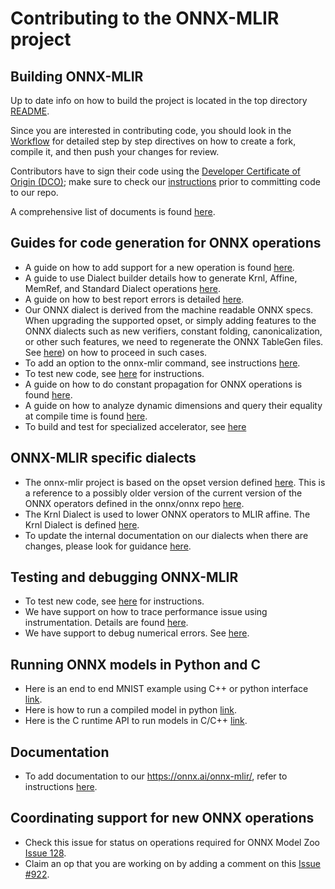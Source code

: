 <!--- SPDX-License-Identifier: Apache-2.0 -->

# Contributing to the ONNX-MLIR project

## Building ONNX-MLIR

Up to date info on how to build the project is located in the top directory [README](README.md).

Since you are interested in contributing code, you should look in the [Workflow](docs/Workflow.md) for detailed step by step directives on how to create a fork, compile it, and then push your changes for review.

Contributors have to sign their code using the [Developer Certificate of Origin (DCO)](https://developercertificate.org); make sure to check our [instructions](docs/Workflow.md#step-7-commit--push) prior to committing code to our repo.

A comprehensive list of documents is found [here](docs/DocumentList.md).

## Guides for code generation for ONNX operations
* A guide on how to add support for a new operation is found [here](docs/ImportONNXDefs.md#add_operation).
* A guide to use Dialect builder details how to generate Krnl, Affine, MemRef, and Standard Dialect operations [here](docs/LoweringCode.md).
* A guide on how to best report errors is detailed [here](docs/ErrorHandling.md).
* Our ONNX dialect is derived from the machine readable ONNX specs. When upgrading the supported opset, or simply adding features to the ONNX dialects such as new verifiers, constant folding, canonicalization, or other such features, we need to regenerate the ONNX TableGen files. See [here](docs/ImportONNXDefs.md#build)) on how to proceed in such cases.
* To add an option to the onnx-mlir command, see instructions [here](docs/Options.md).
* To test new code, see [here](docs/Testing.md) for instructions.
* A guide on how to do constant propagation for ONNX operations is found
  [here](docs/ConstPropagationPass.md).
* A guide on how to analyze dynamic dimensions and query their equality at compile time is found [here](docs/DynamicDimensionAnalysis.md).
* To build and test for specialized accelerator, see [here](docs/AccelNNPAHowToUseAndTest.md)

## ONNX-MLIR specific dialects

* The onnx-mlir project is based on the opset version defined [here](docs/Dialects/onnx.md). This is a reference to a possibly older version of the current version of the ONNX operators defined in the onnx/onnx repo [here](https://github.com/onnx/onnx/blob/main/docs/Operators.md).
* The Krnl Dialect is used to lower ONNX operators to MLIR affine. The Krnl Dialect is defined [here](docs/Dialects/krnl.md).
* To update the internal documentation on our dialects when there are changes, please look for guidance [here](docs/ImportONNXDefs.md#update-your-operations-status).

## Testing and debugging ONNX-MLIR

* To test new code, see [here](docs/Testing.md) for instructions.
* We have support on how to trace performance issue using instrumentation. Details are found [here](docs/Instrumentation.md).
* We have support to debug numerical errors. See [here](docs/DebuggingNumericalError.md).

## Running ONNX models in Python and C

* Here is an end to end MNIST example using C++ or python interface [link](docs/mnist_example/README.md).
* Here is how to run a compiled model in python [link](docs/UsingPyRuntime.md).
* Here is the C runtime API to run models in C/C++ [link](https://onnx.ai/onnx-mlir/doxygen_html/OnnxMlirRuntime/index.html).

## Documentation

* To add documentation to our https://onnx.ai/onnx-mlir/, refer to instructions [here](docs/Documentation.md).

## Coordinating support for new ONNX operations

* Check this issue for status on operations required for ONNX Model Zoo [Issue 128](https://github.com/onnx/onnx-mlir/issues/128).
* Claim an op that you are working on by adding a comment on this [Issue #922](https://github.com/onnx/onnx-mlir/issues/922).
